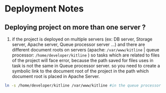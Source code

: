 # Deployment Notes

## Deploying project on more than one server ?

1. if the project is deployed on multiple servers (ex: DB server, Storage server, Apache server, Queue processor server
...) and there are different document roots on servers (apache: `/var/www/kitline` | queue processor: 
`/home/developer/kitline` ) so tasks which are related to files of the project will face error, because the path saved 
for files uses in task is not the same in Queue processor server. so you need to create a symbolic link to the document 
root of the project in the path which document root is placed in Apache Server.

```bash
ln -s /home/developer/kitline /var/www/kitline #in the queue processor server.
```
